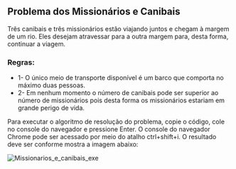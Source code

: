 ## Problema dos Missionários e Canibais
Três canibais e três missionários estão viajando juntos e chegam à margem de um rio. Eles desejam atravessar para a outra margem para, 
desta forma, continuar a viagem. <br />

### Regras:
* 1- O único meio de transporte disponível é um barco que comporta no máximo duas pessoas.
* 2- Em nenhum momento o número de canibais pode ser superior ao número de missionários pois desta forma os missionários estariam 
em grande perigo de vida. <br />

Para executar o algoritmo de resolução do problema, copie o código, cole no console do navegador e pressione Enter. O console do navegador 
Chrome pode ser acessado por meio do atalho ctrl+shift+i. O resultado deve ser conforme mostra a imagem abaixo: <br />

![Missionarios_e_canibais_exe](https://user-images.githubusercontent.com/95611970/187542006-5acc191e-2dd9-447a-88fb-8c64f7a0baa4.jpg)
